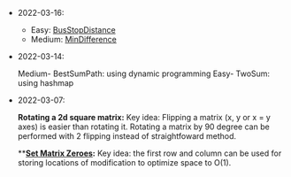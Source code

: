 - 2022-03-16:
    - Easy: [BusStopDistance](https://leetcode.com/problems/distance-between-bus-stops/)
    - Medium: [MinDifference](https://leetcode.com/problems/minimum-difference-between-largest-and-smallest-value-in-three-moves/
    )
- 2022-03-14: 

    Medium- BestSumPath: using dynamic programming
    Easy- TwoSum: using hashmap
- 2022-03-07:
    
    **Rotating a 2d square matrix:** Key idea: Flipping a matrix (x, y or x = y axes) is easier than rotating it. Rotating a matrix by 90 degree can be performed with 2 flipping instead of straightfoward method.
    
    ****[Set Matrix Zeroes](https://leetcode.com/problems/set-matrix-zeroes/):** Key idea: the first row and column can be used for storing locations of modification to optimize space to O(1).